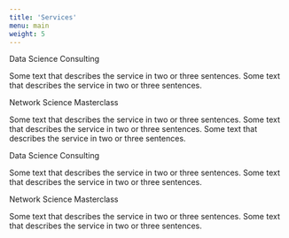 ```yaml
---
title: 'Services'
menu: main
weight: 5
---
```


<div class="services">
    <div class="service">
        <p class="service__title">Data Science Consulting</p>
        <p class="service__description">Some text that describes the service in two or three sentences. Some text that describes the service in two or three sentences.</p>
    </div>
    <div class="service">
        <p class="service__title">Network Science Masterclass</p>
        <p class="service__description">Some text that describes the service in two or three sentences. Some text that describes the service in two or three sentences. Some text that describes the service in two or three sentences.</p>
    </div>
    <div class="service">
        <p class="service__title">Data Science Consulting</p>
        <p class="service__description">Some text that describes the service in two or three sentences. Some text that describes the service in two or three sentences.</p>
    </div>
    <div class="service">
        <p class="service__title">Network Science Masterclass</p>
        <p class="service__description">Some text that describes the service in two or three sentences. Some text that describes the service in two or three sentences.</p>
    </div>
</div>
